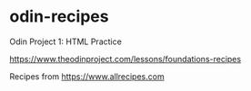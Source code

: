 # odin-recipes
Odin Project 1: HTML Practice

https://www.theodinproject.com/lessons/foundations-recipes

Recipes from https://www.allrecipes.com
